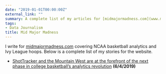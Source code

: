 ```yaml
---
date: "2019-01-01T00:00:00Z"
external_link: ""
summary: A complete list of my articles for [midmajormadness.com](www.midmajormadness.com)
tags:
- Data Journalism
title: Mid Major Madness
---
```


I write for [midmajormadness.com](www.midmajormadness.com) covering NCAA basketball analytics and Ivy League hoops. Below is a complete list of my stories for the website.

- [ShotTracker and the Mountain West are at the forefront of the next phase in college basketball’s analytics revolution](https://www.midmajormadness.com/2019/6/4/18645647/mountain-west-conference-shottracker-basketball-data-analytics) __(6/4/2019)__
